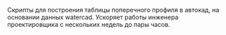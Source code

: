Скрипты для построения таблицы поперечного профиля в автокад, на основании данных watercad. Ускоряет работы инженера проектировщика с нескольких недель до пары часов.
